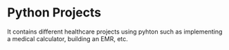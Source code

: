 # Python Projects
It contains different healthcare projects using pyhton such as implementing a medical calculator, building an EMR, etc. 
